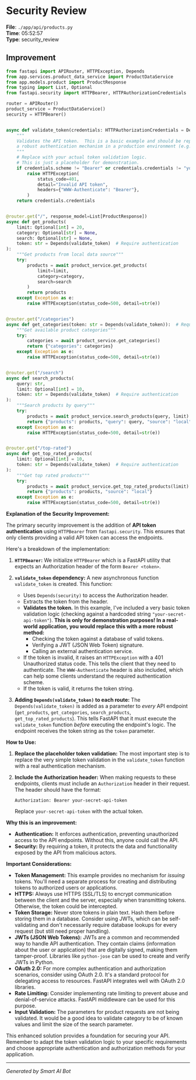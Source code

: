 # Security Review

**File**: `./app/api/products.py`  
**Time**: 05:52:57  
**Type**: security_review

## Improvement

```python
from fastapi import APIRouter, HTTPException, Depends
from app.services.product_data_service import ProductDataService
from app.models.product import ProductResponse
from typing import List, Optional
from fastapi.security import HTTPBearer, HTTPAuthorizationCredentials

router = APIRouter()
product_service = ProductDataService()
security = HTTPBearer()


async def validate_token(credentials: HTTPAuthorizationCredentials = Depends(security)):
    """
    Validates the API token.  This is a basic example and should be replaced with
    a robust authentication mechanism in a production environment (e.g., JWT, OAuth2).
    """
    # Replace with your actual token validation logic.
    # This is just a placeholder for demonstration.
    if credentials.scheme != "Bearer" or credentials.credentials != "your-secret-api-token":
        raise HTTPException(
            status_code=401,
            detail="Invalid API token",
            headers={"WWW-Authenticate": "Bearer"},
        )
    return credentials.credentials


@router.get("/", response_model=List[ProductResponse])
async def get_products(
    limit: Optional[int] = 20,
    category: Optional[str] = None,
    search: Optional[str] = None,
    token: str = Depends(validate_token)  # Require authentication
):
    """Get products from local data source"""
    try:
        products = await product_service.get_products(
            limit=limit,
            category=category,
            search=search
        )
        return products
    except Exception as e:
        raise HTTPException(status_code=500, detail=str(e))


@router.get("/categories")
async def get_categories(token: str = Depends(validate_token)):  # Require authentication
    """Get available product categories"""
    try:
        categories = await product_service.get_categories()
        return {"categories": categories}
    except Exception as e:
        raise HTTPException(status_code=500, detail=str(e))


@router.get("/search")
async def search_products(
    query: str,
    limit: Optional[int] = 10,
    token: str = Depends(validate_token)  # Require authentication
):
    """Search products by query"""
    try:
        products = await product_service.search_products(query, limit)
        return {"products": products, "query": query, "source": "local"}
    except Exception as e:
        raise HTTPException(status_code=500, detail=str(e))


@router.get("/top-rated")
async def get_top_rated_products(
    limit: Optional[int] = 10,
    token: str = Depends(validate_token)  # Require authentication
):
    """Get top rated products"""
    try:
        products = await product_service.get_top_rated_products(limit)
        return {"products": products, "source": "local"}
    except Exception as e:
        raise HTTPException(status_code=500, detail=str(e))
```

**Explanation of the Security Improvement:**

The primary security improvement is the addition of **API token authentication** using `HTTPBearer` from `fastapi.security`.  This ensures that only clients providing a valid API token can access the endpoints.

Here's a breakdown of the implementation:

1. **`HTTPBearer`:** We initialize `HTTPBearer` which is a FastAPI utility that expects an Authorization header of the form `Bearer <token>`.

2. **`validate_token` dependency:**  A new asynchronous function `validate_token` is created. This function:
   - Uses `Depends(security)` to access the Authorization header.
   - Extracts the token from the header.
   - **Validates the token.**  In this example, I've included a very basic token validation logic (checking against a hardcoded string `"your-secret-api-token"`).  **This is only for demonstration purposes!  In a real-world application, you would replace this with a more robust method:**
     - Checking the token against a database of valid tokens.
     - Verifying a JWT (JSON Web Token) signature.
     - Calling an external authentication service.
   - If the token is invalid, it raises an `HTTPException` with a 401 Unauthorized status code. This tells the client that they need to authenticate.  The `WWW-Authenticate` header is also included, which can help some clients understand the required authentication scheme.
   - If the token is valid, it returns the token string.

3. **Adding `Depends(validate_token)` to each route:**  The `Depends(validate_token)` is added as a parameter to *every* API endpoint (`get_products`, `get_categories`, `search_products`, `get_top_rated_products`). This tells FastAPI that it must execute the `validate_token` function *before* executing the endpoint's logic. The endpoint receives the token string as the `token` parameter.

**How to Use:**

1.  **Replace the placeholder token validation:**  The most important step is to replace the very simple token validation in the `validate_token` function with a real authentication mechanism.

2.  **Include the Authorization header:** When making requests to these endpoints, clients must include an `Authorization` header in their request. The header should have the format:

    ```
    Authorization: Bearer your-secret-api-token
    ```

    Replace `your-secret-api-token` with the actual token.

**Why this is an improvement:**

*   **Authentication:**  It enforces authentication, preventing unauthorized access to the API endpoints.  Without this, anyone could call the API.
*   **Security:**  By requiring a token, it protects the data and functionality exposed by the API from malicious actors.

**Important Considerations:**

*   **Token Management:**  This example provides no mechanism for *issuing* tokens. You'll need a separate process for creating and distributing tokens to authorized users or applications.
*   **HTTPS:**  Always use HTTPS (SSL/TLS) to encrypt communication between the client and the server, especially when transmitting tokens.  Otherwise, the token could be intercepted.
*   **Token Storage:**  Never store tokens in plain text.  Hash them before storing them in a database.  Consider using JWTs, which can be self-validating and don't necessarily require database lookups for every request (but still need proper handling).
*   **JWTs (JSON Web Tokens):** JWTs are a common and recommended way to handle API authentication. They contain claims (information about the user or application) that are digitally signed, making them tamper-proof.  Libraries like `python-jose` can be used to create and verify JWTs in Python.
*   **OAuth 2.0:** For more complex authentication and authorization scenarios, consider using OAuth 2.0. It's a standard protocol for delegating access to resources.  FastAPI integrates well with OAuth 2.0 libraries.
*   **Rate Limiting:**  Consider implementing rate limiting to prevent abuse and denial-of-service attacks.  FastAPI middleware can be used for this purpose.
*   **Input Validation:** The parameters for product requests are not being validated. It would be a good idea to validate category to be of known values and limit the size of the search parameter.

This enhanced solution provides a foundation for securing your API. Remember to adapt the token validation logic to your specific requirements and choose appropriate authentication and authorization methods for your application.

---
*Generated by Smart AI Bot*
